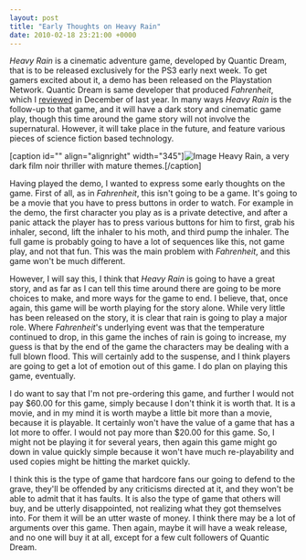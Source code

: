 ```yaml
---
layout: post
title: "Early Thoughts on Heavy Rain"
date: 2010-02-18 23:21:00 +0000
---
```

<i>Heavy Rain</i> is a cinematic adventure game, developed by Quantic Dream, that is to be released exclusively for the PS3 early next week. To get gamers excited about it, a demo has been released on the Playstation Network. Quantic Dream is same developer that produced <i>Fahrenheit</i>, which I <a href="https://www.jackeverett.com/blog/index.php?title=game-review-ligindigo-prophecyl-ig-ligfahrenheitl-ig&amp;more=1&amp;c=1&amp;tb=1&amp;pb=1">reviewed</a> in December of last year. In many ways <i>Heavy Rain</i> is the follow-up to that game, and it will have a dark story and cinematic game play, though this time around the game story will not involve the supernatural. However, it will take place in the future, and feature various pieces of science fiction based technology.

[caption id="" align="alignright" width="345"]![Image](/https://www.jackeverett.com/rc_files/h/r/hrain1.JPG) Heavy Rain, a very dark film noir thriller with mature themes.[/caption]

Having played the demo, I wanted to express some early thoughts on the game. First of all, as in <i>Fahrenheit</i>, this isn't going to be a game. It's going to be a movie that you have to press buttons in order to watch. For example in the demo, the first character you play as is a private detective, and after a panic attack the player has to press various buttons for him to first, grab his inhaler, second, lift the inhaler to his moth, and third pump the inhaler. The full game is probably going to have a lot of sequences like this, not game play, and not that fun. This was the main problem with <i>Fahrenheit</i>, and this game won't be much different.

However, I will say this, I think that <i>Heavy Rain</i> is going to have a great story, and as far as I can tell this time around there are going to be more choices to make, and more ways for the game to end. I believe, that, once again, this game will be worth playing for the story alone. While very little has been released on the story, it is clear that rain is going to play a major role. Where <i>Fahrenheit</i>'s underlying event was that the temperature continued to drop, in this game the inches of rain is going to increase, my guess is that by the end of the game the characters may be dealing with a full blown flood. This will certainly add to the suspense, and I think players are going to get a lot of emotion out of this game. I do plan on playing this game, eventually.

I do want to say that I'm not pre-ordering this game, and further I would not pay $60.00 for this game, simply because I don't think it is worth that. It is a movie, and in my mind it is worth maybe a little bit more than a movie, because it is playable. It certainly won't have the value of a game that has a lot more to offer. I would not pay more than $20.00 for this game. So, I might not be playing it for several years, then again this game might go down in value quickly simple because it won't have much re-playability and used copies might be hitting the market quickly.

I think this is the type of game that hardcore fans our going to defend to the grave, they'll be offended by any criticisms directed at it, and they won't be able to admit that it has faults. It is also the type of game that others will buy, and be utterly disappointed, not realizing what they got themselves into. For them it will be an utter waste of money. I think there may be a lot of arguments over this game. Then again, maybe it will have a weak release, and no one will buy it at all, except for a few cult followers of Quantic Dream.

